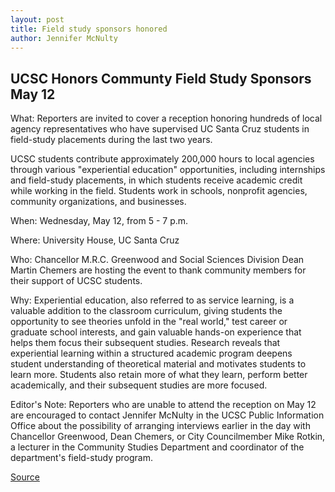 ```yaml
---
layout: post
title: Field study sponsors honored
author: Jennifer McNulty
---
```


## UCSC Honors Communty Field Study Sponsors May 12

What: Reporters are invited to cover a reception honoring hundreds of local agency representatives who have supervised UC Santa Cruz students in field-study placements during the last two years.

UCSC students contribute approximately 200,000 hours to local agencies through various "experiential education" opportunities, including internships and field-study placements, in which students receive academic credit while working in the field. Students work in schools, nonprofit agencies, community organizations, and businesses.

When: Wednesday, May 12, from 5 - 7 p.m.

Where: University House, UC Santa Cruz

Who: Chancellor M.R.C. Greenwood and Social Sciences Division Dean Martin Chemers are hosting the event to thank community members for their support of UCSC students.

Why: Experiential education, also referred to as service learning, is a valuable addition to the classroom curriculum, giving students the opportunity to see theories unfold in the "real world," test career or graduate school interests, and gain valuable hands-on experience that helps them focus their subsequent studies. Research reveals that experiential learning within a structured academic program deepens student understanding of theoretical material and motivates students to learn more. Students also retain more of what they learn, perform better academically, and their subsequent studies are more focused.

Editor's Note: Reporters who are unable to attend the reception on May 12 are encouraged to contact Jennifer McNulty in the UCSC Public Information Office about the possibility of arranging interviews earlier in the day with Chancellor Greenwood, Dean Chemers, or City Councilmember Mike Rotkin, a lecturer in the Community Studies Department and coordinator of the department's field-study program.

[Source](http://www1.ucsc.edu/news_events/press_releases/archive/98-99/05-99/0599-field.htm "Permalink to UC Santa Cruz: Field study sponsors honored")